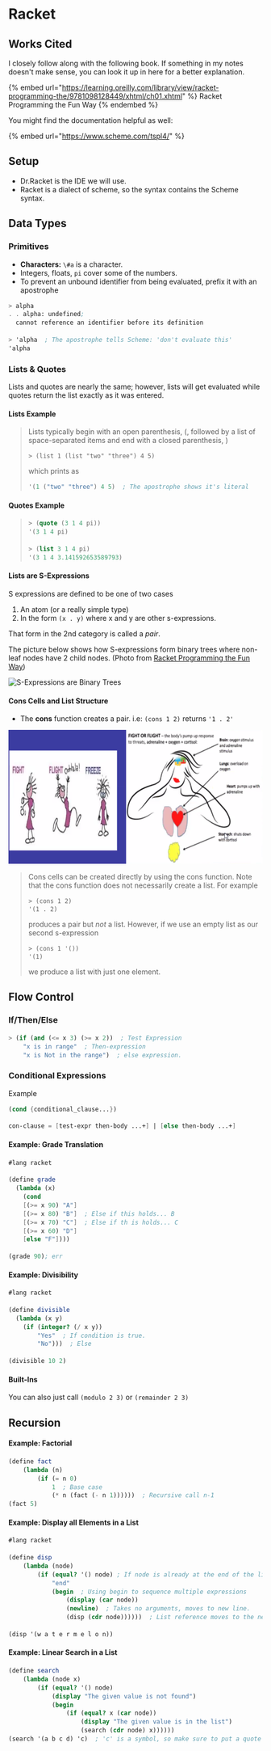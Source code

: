 # Racket

## Works Cited

I closely follow along with the following book. If something in my notes doesn't make sense, you can look it up in here for a better explanation. 

{% embed url="https://learning.oreilly.com/library/view/racket-programming-the/9781098128449/xhtml/ch01.xhtml" %}
Racket Programming the Fun Way
{% endembed %}

You might find the documentation helpful as well:

{% embed url="https://www.scheme.com/tspl4/" %}

## Setup

* Dr.Racket is the IDE we will use.
* Racket is a dialect of scheme, so the syntax contains the Scheme syntax.

## Data Types

### Primitives

* **Characters:** `\#a` is a character.
* Integers, floats, `pi` cover some of the numbers.
* To prevent an unbound identifier from being evaluated, prefix it with an apostrophe

```scheme
> alpha
. . alpha: undefined;
  cannot reference an identifier before its definition
  
> 'alpha  ; The apostrophe tells Scheme: 'don't evaluate this'
'alpha
```

### Lists & Quotes

Lists and quotes are nearly the same; however, lists will get evaluated while quotes return the list exactly as it was entered.

#### Lists Example

> Lists typically begin with an open parenthesis, (, followed by a list of space-separated items and end with a closed parenthesis, )
>
> ```
> > (list 1 (list "two" "three") 4 5)
> ```
>
> which prints as
>
> ```scheme
> '(1 ("two" "three") 4 5)  ; The apostrophe shows it's literal
> ```

#### Quotes Example

> ```scheme
> > (quote (3 1 4 pi))
> '(3 1 4 pi)
>
> > (list 3 1 4 pi)
> '(3 1 4 3.141592653589793)
> ```

#### Lists are S-Expressions

S expressions are defined to be one of two cases

1. An atom (or a really simple type)
2. In the form `(x . y)` where x and y are other s-expressions.

That form in the 2nd category is called a _pair_. 

The picture below shows how S-expressions form binary trees where non-leaf nodes have 2 child nodes. (Photo from [Racket Programming the Fun Way](https://nostarch.com/racket-programming-fun-way))



![S-Expressions are Binary Trees](https://learning.oreilly.com/library/view/racket-programming-the/9781098128449/images/01fig01.jpg)

#### Cons Cells and List Structure

* The **cons** function creates a pair. i.e: `(cons 1 2)` returns `'1 . 2'`

![Each group makes up \`cons\` pair.](<../../.gitbook/assets/image (443).png>)

> Cons cells can be created directly by using the cons function. Note that the cons function does not necessarily create a list. For example
>
> ```
> > (cons 1 2)
> '(1 . 2)
> ```
>
> produces a pair but _not_ a list. However, if we use an empty list as our second s-expression
>
> ```
> > (cons 1 '())
> '(1)
> ```
>
> we produce a list with just one element.





## Flow Control

### If/Then/Else

```scheme
> (if (and (<= x 3) (>= x 2))  ; Test Expression
    "x is in range"  ; Then-expression 
    "x is Not in the range")  ; else expression.
```

### Conditional Expressions

Example

```scheme
(cond {conditional_clause...})

con-clause = [test-expr then-body ...+] | [else then-body ...+]
```

#### Example: Grade Translation

```scheme
#lang racket

(define grade
  (lambda (x)
    (cond
    [(>= x 90) "A"]
    [(>= x 80) "B"]  ; Else if this holds... B
    [(>= x 70) "C"]  ; Else if th is holds... C
    [(>= x 60) "D"]
    [else "F"])))

(grade 90); err
```

#### Example: Divisibility

```scheme
#lang racket

(define divisible
  (lambda (x y)
    (if (integer? (/ x y))
        "Yes"  ; If condition is true.
        "No")))  ; Else

(divisible 10 2)
```

#### Built-Ins

You can also just call `(modulo 2 3)` or `(remainder 2 3)`

## Recursion

#### Example: Factorial

```scheme
(define fact
    (lambda (n)
        (if (= n 0)
            1  ; Base case 
            (* n (fact (- n 1))))))  ; Recursive call n-1
(fact 5)
```

#### Example: Display all Elements in a List

```scheme
#lang racket

(define disp
    (lambda (node)
        (if (equal? '() node) ; If node is already at the end of the list. 
            "end" 
            (begin  ; Using begin to sequence multiple expressions
                (display (car node))
                (newline)  ; Takes no arguments, moves to new line.
                (disp (cdr node))))))  ; List reference moves to the next one.
            
(disp '(w a t e r m e l o n))
```

#### Example: Linear Search in a List

```scheme
(define search
    (lambda (node x)
        (if (equal? '() node)
            (display "The given value is not found")
            (begin
                (if (equal? x (car node))
                    (display "The given value is in the list")
                    (search (cdr node) x))))))
(search '(a b c d) 'c)  ; 'c' is a symbol, so make sure to put a quote before it.
```

